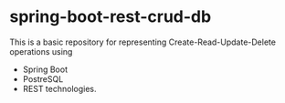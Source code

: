 # spring-boot-rest-crud-db
This is a basic repository for representing Create-Read-Update-Delete operations using
 - Spring Boot
 - PostreSQL
 - REST
technologies.